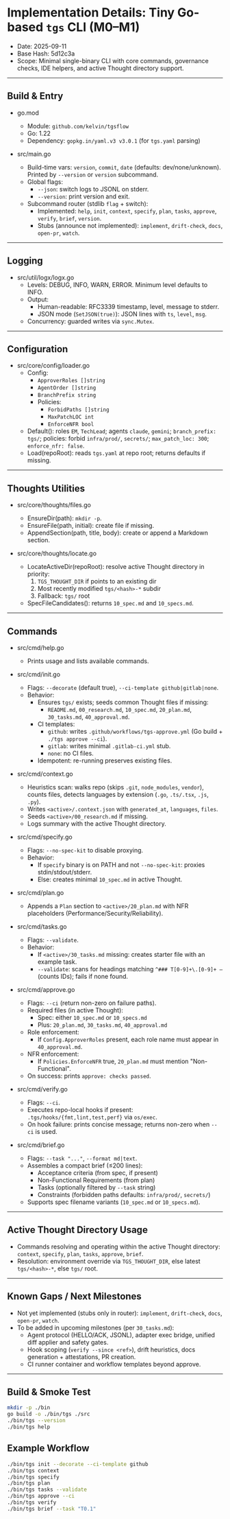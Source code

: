 # Implementation Details: Tiny Go-based `tgs` CLI (M0–M1)

- Date: 2025-09-11
- Base Hash: 5d12c3a
- Scope: Minimal single-binary CLI with core commands, governance checks, IDE helpers, and active Thought directory support.

---

## Build & Entry

- go.mod
  - Module: `github.com/kelvin/tgsflow`
  - Go: 1.22
  - Dependency: `gopkg.in/yaml.v3 v3.0.1` (for `tgs.yaml` parsing)

- src/main.go
  - Build-time vars: `version`, `commit`, `date` (defaults: dev/none/unknown). Printed by `--version` or `version` subcommand.
  - Global flags:
    - `--json`: switch logs to JSONL on stderr.
    - `--version`: print version and exit.
  - Subcommand router (stdlib `flag` + switch):
    - Implemented: `help`, `init`, `context`, `specify`, `plan`, `tasks`, `approve`, `verify`, `brief`, `version`.
    - Stubs (announce not implemented): `implement`, `drift-check`, `docs`, `open-pr`, `watch`.

---

## Logging

- src/util/logx/logx.go
  - Levels: DEBUG, INFO, WARN, ERROR. Minimum level defaults to INFO.
  - Output:
    - Human-readable: RFC3339 timestamp, level, message to stderr.
    - JSON mode (`SetJSON(true)`): JSON lines with `ts`, `level`, `msg`.
  - Concurrency: guarded writes via `sync.Mutex`.

---

## Configuration

- src/core/config/loader.go
  - Config:
    - `ApproverRoles []string`
    - `AgentOrder []string`
    - `BranchPrefix string`
    - Policies:
      - `ForbidPaths []string`
      - `MaxPatchLOC int`
      - `EnforceNFR bool`
  - Default(): roles `EM`, `TechLead`; agents `claude`, `gemini`; `branch_prefix: tgs/`; policies: forbid `infra/prod/`, `secrets/`; `max_patch_loc: 300`; `enforce_nfr: false`.
  - Load(repoRoot): reads `tgs.yaml` at repo root; returns defaults if missing.

---

## Thoughts Utilities

- src/core/thoughts/files.go
  - EnsureDir(path): `mkdir -p`.
  - EnsureFile(path, initial): create file if missing.
  - AppendSection(path, title, body): create or append a Markdown section.

- src/core/thoughts/locate.go
  - LocateActiveDir(repoRoot): resolve active Thought directory in priority:
    1) `TGS_THOUGHT_DIR` if points to an existing dir
    2) Most recently modified `tgs/<hash>-*` subdir
    3) Fallback: `tgs/` root
  - SpecFileCandidates(): returns `10_spec.md` and `10_specs.md`.

---

## Commands

- src/cmd/help.go
  - Prints usage and lists available commands.

- src/cmd/init.go
  - Flags: `--decorate` (default true), `--ci-template github|gitlab|none`.
  - Behavior:
    - Ensures `tgs/` exists; seeds common Thought files if missing:
      - `README.md`, `00_research.md`, `10_spec.md`, `20_plan.md`, `30_tasks.md`, `40_approval.md`.
    - CI templates:
      - `github`: writes `.github/workflows/tgs-approve.yml` (Go build + `./tgs approve --ci`).
      - `gitlab`: writes minimal `.gitlab-ci.yml` stub.
      - `none`: no CI files.
    - Idempotent: re-running preserves existing files.

- src/cmd/context.go
  - Heuristics scan: walks repo (skips `.git`, `node_modules`, `vendor`), counts files, detects languages by extension (`.go`, `.ts/.tsx`, `.js`, `.py`).
  - Writes `<active>/.context.json` with `generated_at`, `languages`, `files`.
  - Seeds `<active>/00_research.md` if missing.
  - Logs summary with the active Thought directory.

- src/cmd/specify.go
  - Flags: `--no-spec-kit` to disable proxying.
  - Behavior:
    - If `specify` binary is on PATH and not `--no-spec-kit`: proxies stdin/stdout/stderr.
    - Else: creates minimal `10_spec.md` in active Thought.

- src/cmd/plan.go
  - Appends a `Plan` section to `<active>/20_plan.md` with NFR placeholders (Performance/Security/Reliability).

- src/cmd/tasks.go
  - Flags: `--validate`.
  - Behavior:
    - If `<active>/30_tasks.md` missing: creates starter file with an example task.
    - `--validate`: scans for headings matching `^### T[0-9]+\.[0-9]+ — ` (counts IDs); fails if none found.

- src/cmd/approve.go
  - Flags: `--ci` (return non-zero on failure paths).
  - Required files (in active Thought):
    - Spec: either `10_spec.md` or `10_specs.md`
    - Plus: `20_plan.md`, `30_tasks.md`, `40_approval.md`
  - Role enforcement:
    - If `Config.ApproverRoles` present, each role name must appear in `40_approval.md`.
  - NFR enforcement:
    - If `Policies.EnforceNFR` true, `20_plan.md` must mention "Non-Functional".
  - On success: prints `approve: checks passed`.

- src/cmd/verify.go
  - Flags: `--ci`.
  - Executes repo-local hooks if present: `.tgs/hooks/{fmt,lint,test,perf}` via `os/exec`.
  - On hook failure: prints concise message; returns non-zero when `--ci` is used.

- src/cmd/brief.go
  - Flags: `--task "..."`, `--format md|text`.
  - Assembles a compact brief (≤200 lines):
    - Acceptance criteria (from spec, if present)
    - Non-Functional Requirements (from plan)
    - Tasks (optionally filtered by `--task` string)
    - Constraints (forbidden paths defaults: `infra/prod/`, `secrets/`)
  - Supports spec filename variants (`10_spec.md` or `10_specs.md`).

---

## Active Thought Directory Usage

- Commands resolving and operating within the active Thought directory: `context`, `specify`, `plan`, `tasks`, `approve`, `brief`.
- Resolution: environment override via `TGS_THOUGHT_DIR`, else latest `tgs/<hash>-*`, else `tgs/` root.

---

## Known Gaps / Next Milestones

- Not yet implemented (stubs only in router): `implement`, `drift-check`, `docs`, `open-pr`, `watch`.
- To be added in upcoming milestones (per `30_tasks.md`):
  - Agent protocol (HELLO/ACK, JSONL), adapter exec bridge, unified diff applier and safety gates.
  - Hook scoping (`verify --since <ref>`), drift heuristics, docs generation + attestations, PR creation.
  - CI runner container and workflow templates beyond approve.

---

## Build & Smoke Test

```bash
mkdir -p ./bin
go build -o ./bin/tgs ./src
./bin/tgs --version
./bin/tgs help
```

## Example Workflow

```bash
./bin/tgs init --decorate --ci-template github
./bin/tgs context
./bin/tgs specify
./bin/tgs plan
./bin/tgs tasks --validate
./bin/tgs approve --ci
./bin/tgs verify
./bin/tgs brief --task "T0.1"
```
